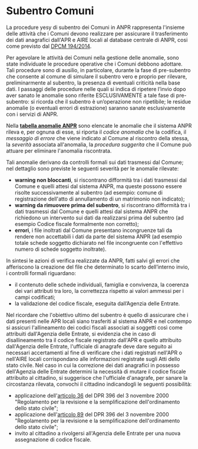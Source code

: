 # Subentro Comuni


La procedure yesy di subentro dei Comuni in ANPR rappresenta l'insieme delle attività che i Comuni devono realizzare per assicurare il trasferimento dei dati anagrafici dall'APR e AIRE locali al database centrale di ANPR, cosi come previsto dal [DPCM 194/2014](http://www.normattiva.it/uri-res/N2Ls?urn:nir:stato:decreto.del.presidente.del.consiglio.dei.ministri:2014-11-10;194!vig=).

Per agevolare le attività dei Comuni nella gestione delle anomalie, sono state individuate le procedure operative che i Comuni debbono adottare. Tali procedure sono di ausilio, in particolare,  durante la fase di pre-subentro che consente al comune di simulare il subentro vero e proprio  per rilevare, preliminarmente al subentro, la presenza di eventuali criticità nella base dati. I passaggi delle  procedure nelle quali si indica di ripetere l’invio dopo aver sanato le anomalie sono riferite ESCLUSIVAMENTE a tale fase di pre-subentro: si ricorda che il subentro è un’operazione non ripetibile; le residue anomalie (o eventuali errori di estrazione) saranno sanate esclusivamente con i servizi di ANPR.

Nella [**tabella anomalie ANPR**](TAB01_ANOMALIE_ANPR.md) sono elencate le anomalie che il sistema ANPR rileva e, per ognuna di esse, si riporta il *codice anomalia* che la codifica, il *messaggio di errore* che viene indicato al Comune al riscontro della stessa, la *severità* associata all'anomalia, la *procedura suggerita* che il Comune può attuare per eliminare l'anomalia riscontrata. 

Tali anomalie derivano da controlli formali sui dati trasmessi dal Comune; nel dettaglio sono previste le seguenti severità per le anomalie rilevate:

- **warning non bloccanti**, si riscontrano difformità tra i dati trasmessi dal Comune e quelli attesi dal sistema ANPR, ma queste possono essere risolte successivamente al subentro (ad esempio: comune di registrazione dell'atto di annullamento di un matrimonio non indicato);
- **warning da rimuovere prima del subentro**, si riscontrano difformità tra i dati trasmessi dal Comune e quelli attesi dal sistema ANPR che richiedono un intervento sui dati da realizzarsi prima del subentro (ad esempio Codice fiscale formalmente non corretto);
- **errori**, i file inoltrati dal Comune presentano incongruenze tali da rendere non accettabili i dati da parte del sistema ANPR (ad esempio totale schede soggetto dichiarato nel file incongruente con l'effettivo numero di schede soggetto inoltrate).

In sintesi le azioni di verifica realizzate da ANPR, fatti salvi gli errori che afferiscono la creazione del file che determinato lo scarto dell’interno invio, i controlli formali riguardano:

- il contenuto delle schede individuali, famiglia e convivenza, la coerenza dei vari attributi tra loro, la correttezza rispetto ai valori ammessi per i campi codificati;
- la validazione del codice fiscale, eseguita dall’Agenzia delle Entrate.


Nel ricordare che l'obiettivo ultimo del subentro è quello di assicurare che i dati presenti nelle APR locali siano trasferiti al sistema ANPR e nel contempo si assicuri l'allineamento dei codici fiscali associati ai soggetti così come attribuiti dall'Agenzia delle Entrate, si evidenzia che in caso di disallineamento tra il codice fiscale registrato dall'APR e quello attribuito dall'Agenzia delle Entrate, l'ufficiale di anagrafe deve dare seguito ai necessari accertamenti al fine di verificare che i dati registrati nell'APR o nell'AIRE locali corrispondano alle informazioni registrate sugli Atti dello stato civile. Nel caso in cui la correzione dei dati anagrafici in possesso dell'Agenzia delle Entrate determini la necessità di mutare il codice fiscale attribuito al cittadino, si suggerisce che l'ufficiale d'anagrafe, per sanare la circostanza rilevata, convochi il cittadino indicandogli le seguenti possibilità:

- applicazione dell'[articolo 36](http://www.normattiva.it/uri-res/N2Ls?urn:nir:stato:decreto.legge:2000-10-03;396~art36) del DPR 396 del 3 novembre 2000 "Regolamento per la revisione e la semplificazione dell'ordinamento dello stato civile";
- applicazione dell'[articolo 89](http://www.normattiva.it/uri-res/N2Ls?urn:nir:stato:decreto.legge:2000-10-03;396~art89) del DPR 396 del 3 novembre 2000 "Regolamento per la revisione e la semplificazione dell'ordinamento dello stato civile";
- invito al cittadino a rivolgersi all'Agenzia delle Entrate per una nuova assegnazione di codice fiscale.




